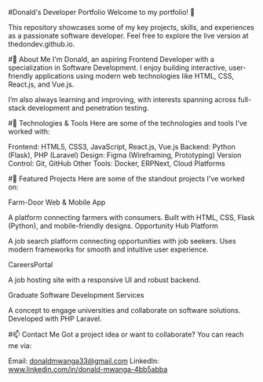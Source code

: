 #Donald's Developer Portfolio
Welcome to my portfolio! 🎉

This repository showcases some of my key projects, skills, and experiences as a passionate software developer. Feel free to explore the live version at thedondev.github.io.

#🚀 About Me
I'm Donald, an aspiring Frontend Developer with a specialization in Software Development. I enjoy building interactive, user-friendly applications using modern web technologies like HTML, CSS, React.js, and Vue.js.

I’m also always learning and improving, with interests spanning across full-stack development and penetration testing.

#🔧 Technologies & Tools
Here are some of the technologies and tools I’ve worked with:

Frontend: HTML5, CSS3, JavaScript, React.js, Vue.js
Backend: Python (Flask), PHP (Laravel)
Design: Figma (Wireframing, Prototyping)
Version Control: Git, GitHub
Other Tools: Docker, ERPNext, Cloud Platforms

#🌟 Featured Projects
Here are some of the standout projects I've worked on:

Farm-Door Web & Mobile App

A platform connecting farmers with consumers.
Built with HTML, CSS, Flask (Python), and mobile-friendly designs.
Opportunity Hub Platform

A job search platform connecting opportunities with job seekers.
Uses modern frameworks for smooth and intuitive user experience.

CareersPortal

A job hosting site with a responsive UI and robust backend.

Graduate Software Development Services

A concept to engage universities and collaborate on software solutions.
Developed with PHP Laravel.

#📫 Contact Me
Got a project idea or want to collaborate? You can reach me via:

Email: donaldmwanga33@gmail.com
LinkedIn: www.linkedin.com/in/donald-mwanga-4bb5abba

